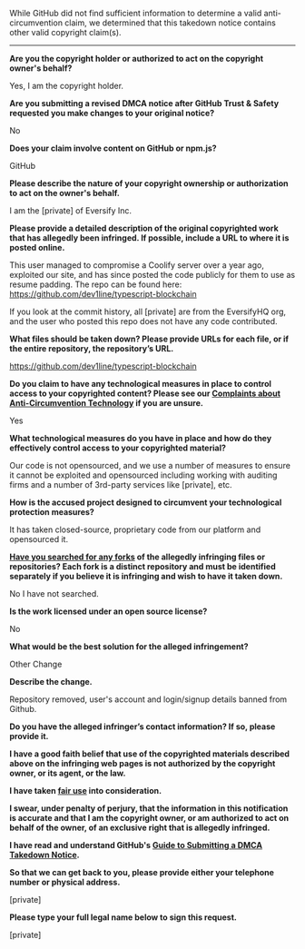 While GitHub did not find sufficient information to determine a valid anti-circumvention claim, we determined that this takedown notice contains other valid copyright claim(s).

---

**Are you the copyright holder or authorized to act on the copyright owner's behalf?**

Yes, I am the copyright holder.

**Are you submitting a revised DMCA notice after GitHub Trust & Safety requested you make changes to your original notice?**

No

**Does your claim involve content on GitHub or npm.js?**

GitHub

**Please describe the nature of your copyright ownership or authorization to act on the owner's behalf.**

I am the [private] of Eversify Inc.

**Please provide a detailed description of the original copyrighted work that has allegedly been infringed. If possible, include a URL to where it is posted online.**

This user managed to compromise a Coolify server over a year ago, exploited our site, and has since posted the code publicly for them to use as resume padding. The repo can be found here: https://github.com/dev1line/typescript-blockchain

If you look at the commit history, all [private] are from the EversifyHQ org, and the user who posted this repo does not have any code contributed.

**What files should be taken down? Please provide URLs for each file, or if the entire repository, the repository’s URL.**

https://github.com/dev1line/typescript-blockchain

**Do you claim to have any technological measures in place to control access to your copyrighted content? Please see our <a href="https://docs.github.com/articles/guide-to-submitting-a-dmca-takedown-notice#complaints-about-anti-circumvention-technology">Complaints about Anti-Circumvention Technology</a> if you are unsure.**

Yes

**What technological measures do you have in place and how do they effectively control access to your copyrighted material?**

Our code is not opensourced, and we use a number of measures to ensure it cannot be exploited and opensourced including working with auditing firms and a number of 3rd-party services like [private], etc.

**How is the accused project designed to circumvent your technological protection measures?**

It has taken closed-source, proprietary code from our platform and opensourced it.

**<a href="https://docs.github.com/articles/dmca-takedown-policy#b-what-about-forks-or-whats-a-fork">Have you searched for any forks</a> of the allegedly infringing files or repositories? Each fork is a distinct repository and must be identified separately if you believe it is infringing and wish to have it taken down.**

No I have not searched.

**Is the work licensed under an open source license?**

No

**What would be the best solution for the alleged infringement?**

Other Change

**Describe the change.**

Repository removed, user's account and login/signup details banned from Github.

**Do you have the alleged infringer’s contact information? If so, please provide it.**

**I have a good faith belief that use of the copyrighted materials described above on the infringing web pages is not authorized by the copyright owner, or its agent, or the law.**

**I have taken <a href="https://www.lumendatabase.org/topics/22">fair use</a> into consideration.**

**I swear, under penalty of perjury, that the information in this notification is accurate and that I am the copyright owner, or am authorized to act on behalf of the owner, of an exclusive right that is allegedly infringed.**

**I have read and understand GitHub's <a href="https://docs.github.com/articles/guide-to-submitting-a-dmca-takedown-notice/">Guide to Submitting a DMCA Takedown Notice</a>.**

**So that we can get back to you, please provide either your telephone number or physical address.**

[private]

**Please type your full legal name below to sign this request.**

[private]
